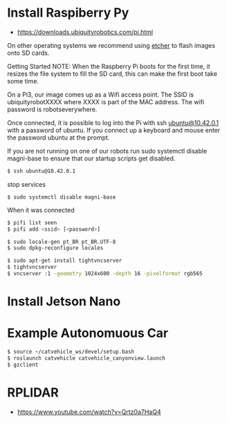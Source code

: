 # Install Raspiberry Py

* https://downloads.ubiquityrobotics.com/pi.html

On other operating systems we recommend using [etcher](https://etcher.io/) to flash images onto SD cards.

Getting Started
NOTE: When the Raspberry Pi boots for the first time, it resizes the file system to fill the SD card, this can make the first boot take some time.

On a Pi3, our image comes up as a Wifi access point. The SSID is ubiquityrobotXXXX where XXXX is part of the MAC address. The wifi password is robotseverywhere.

Once connected, it is possible to log into the Pi with ssh ubuntu@10.42.0.1 with a password of ubuntu. If you connect up a keyboard and mouse enter the password ubuntu at the prompt.

If you are not running on one of our robots run sudo systemctl disable magni-base to ensure that our startup scripts get disabled.


```bash
$ ssh ubuntu@10.42.0.1
```

stop services
```
$ sudo systemctl disable magni-base
```


When it was connected

```bash
$ pifi list seen
$ pifi add <ssid> [<password>]
```

```bash
$ sudo locale-gen pt_BR pt_BR.UTF-8
$ sudo dpkg-reconfigure locales
```
```bash
$ sudo apt-get install tightvncserver
$ tightvncserver
$ vncserver :1 -geometry 1024x600 -depth 16 -pixelformat rgb565
```


# Install Jetson Nano


# Example Autonomuous Car
```bash
$ source ~/catvehicle_ws/devel/setup.bash
$ roslaunch catvehicle catvehicle_canyonview.launch
$ gzclient
```



# RPLIDAR

* https://www.youtube.com/watch?v=Qrtz0a7HaQ4